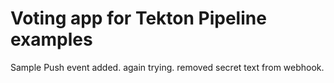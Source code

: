# Voting app for Tekton Pipeline examples
Sample Push event added. again trying. 
removed secret text from webhook.
